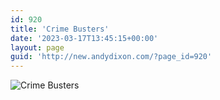 ```yaml
---
id: 920
title: 'Crime Busters'
date: '2023-03-17T13:45:15+00:00'
layout: page
guid: 'http://new.andydixon.com/?page_id=920'
---
```


![Crime Busters](https://i0.wp.com/assets.g8x2.ldn.idrivee2-23.com/posters/Crime%20Busters%2001.jpg?w=1200&ssl=1 "Crime Busters")